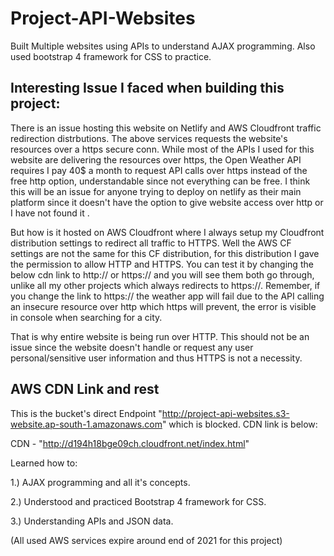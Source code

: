 # Project-API-Websites
Built Multiple websites using APIs to understand AJAX programming. Also used bootstrap 4 framework for CSS to practice.

## Interesting Issue I faced when building this project:

There is an issue hosting this website on Netlify and AWS Cloudfront traffic redirection distrbutions. The above services requests the website's resources over a https secure conn. While most of the APIs I used for this website are delivering the resources over https, the Open Weather API requires I pay 40$ a month to request API calls over https instead of the free http option, understandable since not everything can be free. I think this will be an issue for anyone trying to deploy on netlify as their main platform since it doesn't have the option to give website access over http or I have not found it .

But how is it hosted on AWS Cloudfront where I always setup my Cloudfront distribution settings to redirect all traffic to HTTPS. Well the AWS CF settings are not the same for this CF distribution, for this distribution I gave the permission to allow HTTP and HTTPS. You can test it by changing the below cdn link to http:// or https:// and you will see them both go through, unlike all my other projects which always redirects to https://. Remember, if you change the link to https:// the weather app will fail due to the API calling an insecure resource over http which https will prevent, the error is visible in console when searching for a city.

That is why entire website is being run over HTTP. This should not be an issue since the website doesn't handle or request any user personal/sensitive user information and thus HTTPS is not a necessity.

## AWS CDN Link and rest

This is the bucket's direct Endpoint "http://project-api-websites.s3-website.ap-south-1.amazonaws.com" which is blocked. CDN link is below:

CDN - "http://d194h18bge09ch.cloudfront.net/index.html"

Learned how to:

1.) AJAX programming and all it's concepts.

2.) Understood and practiced Bootstrap 4 framework for CSS.

3.) Understanding APIs and JSON data.

(All used AWS services expire around end of 2021 for this project)
